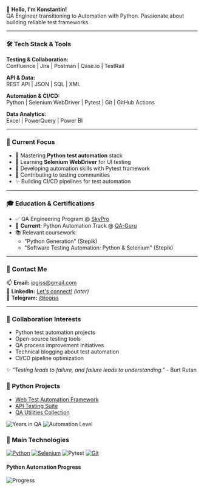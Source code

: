👋 **Hello, I'm Konstantin!**  
QA Engineer transitioning to Automation with Python. Passionate about building reliable test frameworks.

---

### 🛠️ Tech Stack & Tools

**Testing & Collaboration:**  
Confluence | Jira | Postman | Qase.io | TestRail  

**API & Data:**  
REST API | JSON | SQL | XML  

**Automation & CI/CD:**  
Python | Selenium WebDriver | Pytest | Git | GitHub Actions  

**Data Analytics:**  
Excel | PowerQuery | Power BI  

---

### 🚀 Current Focus
- 🔭 Mastering **Python test automation** stack
- 🌱 Learning **Selenium WebDriver** for UI testing
- 🐍 Developing automation skills with Pytest framework
- 🤝 Contributing to testing communities
- ✨ Building CI/CD pipelines for test automation

---

### 🎓 Education & Certifications
- ✅ QA Engineering Program @ [SkyPro](https://sky.pro/)
- 🐍 **Current**: Python Automation Track @ [QA-Guru](https://qa.guru/)
- 📚 Relevant coursework:
  - "Python Generation" (Stepik)
  - "Software Testing Automation: Python & Selenium" (Stepik)

---

### 💌 Contact Me
📫 **Email:** [ipgiss@gmail.com](mailto:ipgiss@gmail.com)  
💼 **LinkedIn:** [Let's connect!](https://linkedin.com/in/YOUR_PROFILE) *(later)*  
📱 **Telegram:** [@ipgiss](https://t.me/ipgiss)  

---

### 🤝 Collaboration Interests
- Python test automation projects
- Open-source testing tools
- QA process improvement initiatives
- Technical blogging about test automation
- CI/CD pipeline optimization

✨ *"Testing leads to failure, and failure leads to understanding."* - Burt Rutan

### 🐍 Python Projects
- [Web Test Automation Framework](https://github.com/your/repo)
- [API Testing Suite](https://github.com/your/repo)
- [QA Utilities Collection](https://github.com/your/repo)

<!---
ipgiss/ipgiss is a ✨ special ✨ repository because its `README.md` (this file) appears on your GitHub profile.
You can click the Preview link to take a look at your changes.
--->
![Years in QA](https://img.shields.io/badge/Years_in_QA-1+-blue)
![Automation Level](https://img.shields.io/badge/Automation-Junior-yellow)


### 🔧 Main Technologies
[![Python](https://img.shields.io/badge/Python-3776AB?style=for-the-badge&logo=python&logoColor=white)](https://python.org)
[![Selenium](https://img.shields.io/badge/Selenium-43B02A?style=for-the-badge&logo=Selenium&logoColor=white)](https://selenium.dev)
![Pytest](https://img.shields.io/badge/Pytest-0A9EDC?style=for-the-badge&logo=pytest&logoColor=white)
[![Git](https://img.shields.io/badge/Git-F05032?style=for-the-badge&logo=git&logoColor=white)](https://git-scm.com)

<h4>Python Automation Progress</h4>

![Progress](https://progress-bar.dev/65/?scale=100&title=QA-Guru&width=400&color=brightgreen)
